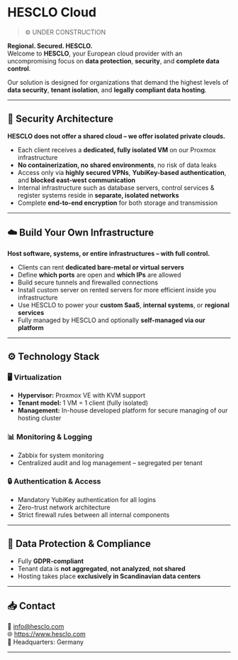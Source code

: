 # HESCLO Cloud 
> ⚙️ UNDER CONSTRUCTION

**Regional. Secured. HESCLO.**  
Welcome to **HESCLO**, your European cloud provider with an uncompromising focus on **data protection**, **security**, and **complete data control**.

Our solution is designed for organizations that demand the highest levels of **data security**, **tenant isolation**, and **legally compliant data hosting**.

---

## 🔐 Security Architecture

**HESCLO does not offer a shared cloud – we offer isolated private clouds.**

- Each client receives a **dedicated, fully isolated VM** on our Proxmox infrastructure
- **No containerization, no shared environments**, no risk of data leaks
- Access only via **highly secured VPNs**, **YubiKey-based authentication**, and **blocked east-west communication**
- Internal infrastructure such as database servers, control services & register systems reside in **separate, isolated networks**
- Complete **end-to-end encryption** for both storage and transmission

---

## ☁️ Build Your Own Infrastructure

**Host software, systems, or entire infrastructures – with full control.**

- Clients can rent **dedicated bare-metal or virtual servers**
- Define **which ports** are open and **which IPs** are allowed
- Build secure tunnels and firewalled connections
- Install custom server on rented servers for more efficient inside you infrastructure
- Use HESCLO to power your **custom SaaS**, **internal systems**, or **regional services**
- Fully managed by HESCLO and optionally **self-managed via our platform**

---

## ⚙️ Technology Stack

### 🖥️ Virtualization

- **Hypervisor:** Proxmox VE with KVM support
- **Tenant model:** 1 VM = 1 client (fully isolated)
- **Management:** In-house developed platform for secure managing of our hosting cluster

### 📊 Monitoring & Logging

- Zabbix for system monitoring
- Centralized audit and log management – segregated per tenant

### 🔒 Authentication & Access

- Mandatory YubiKey authentication for all logins
- Zero-trust network architecture
- Strict firewall rules between all internal components

---

## 📜 Data Protection & Compliance

- Fully **GDPR-compliant**
- Tenant data is **not aggregated**, **not analyzed**, **not shared**
- Hosting takes place **exclusively in Scandinavian data centers**

---

## 📥 Contact

📧 info@hesclo.com  
🌐 https://www.hesclo.com  
🏢 Headquarters: Germany  

---

<!-- > **© 2025 Hesclo Cloud Provider GmbH**  
> *Your Cloud. Your Control. Your Security.* -->

